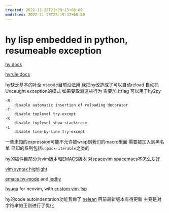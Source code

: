 ```yaml
---
created: 2022-11-25T21:29:13+08:00
modified: 2022-11-25T23:19:37+08:00
---
```


# hy lisp embedded in python, resumeable exception

[hy docs](https://docs.hylang.org/en/stable/api.html#lfor)

[hyrule docs](https://hyrule.readthedocs.io/en/master/index.html#hyrule.control.block)

hy缺乏基本的补全 vscode目前没法用 我把hy改造成了可以自动reload 自动抓Uncaught exception的模式 如果要取消这些行为 需要加上flag 可以用于hy2py

```
-R
    disable automatic insertion of reloading decorator
-T
    disable toplevel try-except
-K
    disable toplevel show stacktrace
-L
    disable line-by-line try-except
```

一些未知的expression可能不允许被wrap到我们的macro里面 需要被加入到黑名单 已知的系列包括`unpack-iterable`之类的

hy的插件目前分为vim版本和EMACS版本 对spacevim spacemacs不怎么友好

[vim syntax highlight](https://github.com/hylang/vim-hy)

[emacs hy-mode](https://github.com/hylang/hy-mode) and [jedhy](https://github.com/ekaschalk/jedhy)

[hyuga](https://github.com/sakuraiyuta/hyuga) for neovim, with [custom vim-lsp](https://www.github.com/sakuraiyuta/vim-lsp-settings/tree/add-lang/hyuga)

hy的code autoindentation功能我做了 [nelean](https://github.com/Jamea4Ever0/nelean) 目前最新版本有待更新 主要是对字符串的正则进行了优化
